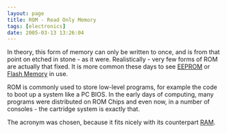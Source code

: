```yaml
---
layout: page
title: ROM - Read Only Memory
tags: [electronics]
date: 2005-03-13 13:26:04
---
```

In theory, this form of memory can only be written to once, and is from that point on etched in stone - as it were. Realistically - very few forms of ROM are actually that fixed. It is more common these days to see [EEPROM](/wiki/eeprom.html "Electrically Erasable Programmable ROM") or [Flash Memory](/wiki/flash_memory.html "Flash Memory") in use.

ROM is commonly used to store low-level programs, for example the code to boot up a system like a PC BIOS. In the early days of computing, many programs were distributed on ROM Chips and even now, in a number of consoles - the cartridge system is exactly that.

The acronym was chosen, because it fits nicely with its counterpart [RAM](/wiki/ram.html "Random Access Memory").
